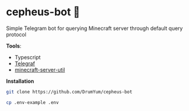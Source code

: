 # cepheus-bot 🤖

Simple Telegram bot for querying Minecraft server through default query protocol

**Tools**:
- Typescript
- [Telegraf](https://github.com/telegraf/telegraf)
- [minecraft-server-util](https://github.com/PassTheMayo/minecraft-server-util)

**Installation**
```bash
git clone https://github.com/DrumYum/cepheus-bot

cp .env-example .env
```
